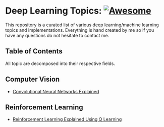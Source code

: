 # Deep Learning Topics: [![Awesome](https://awesome.re/badge.svg)](https://awesome.re)
This repository is a curated list of various deep learning/machine learning topics and implementations. Everything is hand created by me so if you have any questions do not hesitate to contact me.

## Table of Contents
All topic are decomposed into their respective fields.

## Computer Vision
 - [Convolutional Neural Networks Explained](Resources/Convolutional-Neural-Networks-Explained)

## Reinforcement Learning
 - [Reinforcement Learning Explained Using Q Learning](Resources/Reinforcement-Learning-Explained-Using_QLearning)
